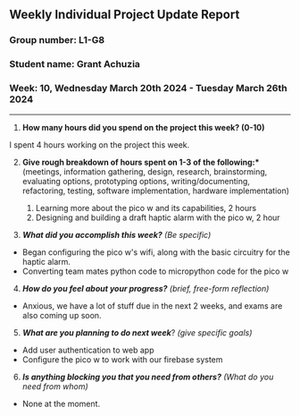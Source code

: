## Weekly Individual Project Update Report

### Group number: L1-G8

### Student name: Grant Achuzia

### Week: 10,  Wednesday March 20th 2024 - Tuesday March 26th 2024

---

1. **How many hours did you spend on the project this week? (0-10)**

I spent 4 hours working on the project this week.

2. **Give rough breakdown of hours spent on 1-3 of the following:\***
   (meetings, information gathering, design, research, brainstorming, evaluating options, prototyping options, writing/documenting, refactoring, testing, software implementation, hardware implementation)

   1. Learning more about the pico w and its capabilities, 2 hours
   2. Designing and building a draft haptic alarm with the pico w, 2 hour

3. **_What did you accomplish this week?_** _(Be specific)_

- Began configuring the pico w's wifi, along with the basic circuitry for the haptic alarm.
- Converting team mates python code to micropython code for the pico w

4. **_How do you feel about your progress?_** _(brief, free-form reflection)_

- Anxious, we have a lot of stuff due in the next 2 weeks, and exams are also coming up soon.

5. **_What are you planning to do next week_**? _(give specific goals)_

- Add user authentication to web app
- Configure the pico w to work with our firebase system

6. **_Is anything blocking you that you need from others?_** _(What do you need from whom)_

- None at the moment.
